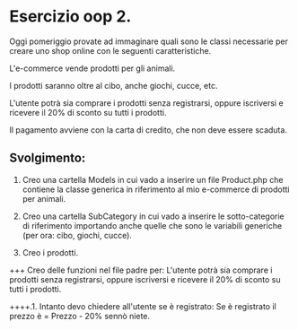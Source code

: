 # Esercizio oop 2.

Oggi pomeriggio provate ad immaginare quali sono le classi necessarie per creare uno shop online con le seguenti caratteristiche.

L'e-commerce vende prodotti per gli animali.

I prodotti saranno oltre al cibo, anche giochi, cucce, etc.

L'utente potrà sia comprare i prodotti senza registrarsi, oppure iscriversi e ricevere il 20% di sconto su tutti i prodotti.

Il pagamento avviene con la carta di credito, che non deve essere scaduta.

## Svolgimento:

1. Creo una cartella Models in cui vado a inserire un file Product.php che contiene la classe generica in riferimento al mio e-commerce di prodotti per animali.

2. Creo una cartella SubCategory in cui vado a inserire le sotto-categorie di riferimento importando anche quelle che sono le variabili generiche (per ora: cibo, giochi, cucce).

3. Creo i prodotti.


+++ Creo delle funzioni nel file padre per:
L'utente potrà sia comprare i prodotti senza registrarsi, oppure iscriversi e ricevere il 20% di sconto su tutti i prodotti.

++++.1. Intanto devo chiedere all'utente se è registrato: Se è registrato il prezzo è = Prezzo - 20% sennò niete.

